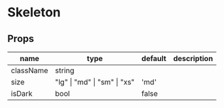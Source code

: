 # Skeleton

## Props

|name|type|default|description|
|----|----|-------|-----------|
|className|string|||
|size|"lg" &#124; "md" &#124; "sm" &#124; "xs"|'md'||
|isDark|bool|false||


